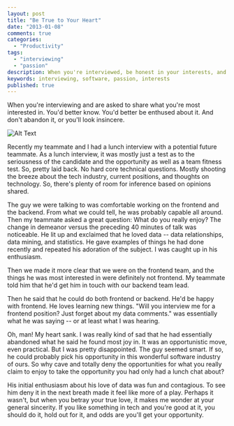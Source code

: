 ```yaml
---
layout: post
title: "Be True to Your Heart"
date: "2013-01-08"
comments: true
categories:
  - "Productivity"
tags:
  - "interviewing"
  - "passion"
description: When you're interviewed, be honest in your interests, and stick to them.
keywords: interviewing, software, passion, interests
published: true
---
```


When you're interviewing and are asked to share what you're most interested in.  You'd better know.  You'd better be enthused about it.  And don't abandon it, or you'll look insincere.

![Alt Text](http://i.imgur.com/fYzBj.png)

<!--more-->

Recently my teammate and I had a lunch interview with a potential future teammate.  As a lunch interview, it was mostly just a test as to the seriousness of the candidate and the opportunity as well as a team fitness test.  So, pretty laid back.  No hard core technical questions.  Mostly shooting the breeze about the tech industry, current positions, and thoughts on technology.  So, there's plenty of room for inference based on opinions shared.

The guy we were talking to was comfortable working on the frontend and the backend.  From what we could tell, he was probably capable all around.  Then my teammate asked a great question:  What do you really enjoy?  The change in demeanor versus the preceding 40 minutes of talk was noticeable.  He lit up and exclaimed that he loved data -- data relationships, data mining, and statistics.  He gave examples of things he had done recently and repeated his adoration of the subject.  I was caught up in his enthusiasm.

Then we made it more clear that we were on the frontend team, and the things he was most interested in were definitely not frontend.  My teammate told him that he'd get him in touch with our backend team lead.

Then he said that he could do both frontend or backend.  He'd be happy with frontend.  He loves learning new things.  "Will you interview me for a frontend position?  Just forget about my data comments." was essentially what he was saying -- or at least what I was hearing.

Oh, man!  My heart sank.  I was really kind of sad that he had essentially abandoned what he said he found most joy in.  It was an opportunistic move, even practical.  But I was pretty disappointed.  The guy seemed smart.  If so, he could probably pick his opportunity in this wonderful software industry of ours.  So why cave and totally deny the opportunities for what you really claim to enjoy to take the opportunity you had only had a lunch chat about?

His initial enthusiasm about his love of data was fun and contagious.  To see him deny it in the next breath made it feel like more of a play.  Perhaps it wasn't, but when you betray your true love, it makes me wonder at your general sincerity.  If you like something in tech and you're good at it, you should do it, hold out for it, and odds are you'll get your opportunity.

